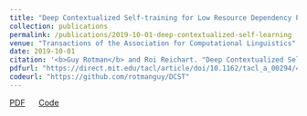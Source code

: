 ```yaml
---
title: "Deep Contextualized Self-training for Low Resource Dependency Parsing"
collection: publications
permalink: /publications/2019-10-01-deep-contextualized-self-learning
venue: "Transactions of the Association for Computational Linguistics"
date: 2019-10-01
citation: '<b>Guy Rotman</b> and Roi Reichart. "Deep Contextualized Self-training for Low Resource Dependency Parsing." <i>Transactions of the Association for Computational Linguistics</i> (Volume 7, pages: 695-713). 2019.'
pdfurl: "https://direct.mit.edu/tacl/article/doi/10.1162/tacl_a_00294/43533/Deep-Contextualized-Self-training-for-Low-Resource"
codeurl: "https://github.com/rotmanguy/DCST"
---  
```

<a href='https://www.mitpressjournals.org/doi/pdf/10.1162/tacl_a_00294'>PDF</a>
&nbsp;&nbsp;&nbsp;&nbsp;
<a href='https://github.com/rotmanguy/DCST'>Code</a>
&nbsp;&nbsp;&nbsp;&nbsp;
